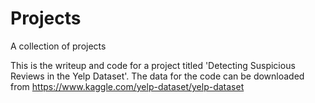 # Projects
A collection of projects

This is the writeup and code for a project titled 'Detecting Suspicious Reviews in the Yelp Dataset'.  The data for the code can be downloaded from https://www.kaggle.com/yelp-dataset/yelp-dataset
